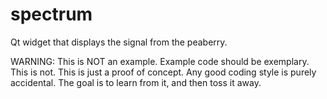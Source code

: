 spectrum
========
Qt widget that displays the signal from the peaberry.

WARNING: This is NOT an example. Example code should be exemplary. This is not.
This is just a proof of concept. Any good coding style is purely accidental.
The goal is to learn from it, and then toss it away.

